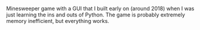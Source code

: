 Minesweeper game with a GUI that I built early on (around 2018) when I was just learning the ins and outs of Python. The game is probably extremely memory inefficient, but everything works.
